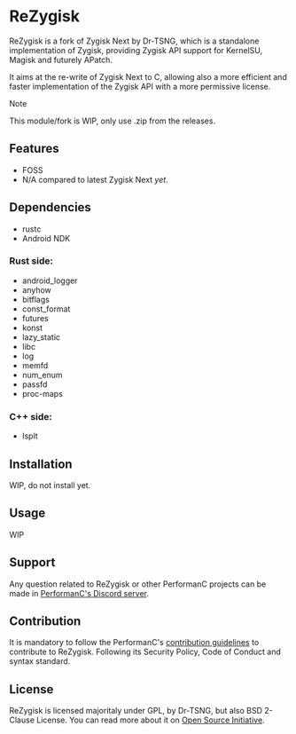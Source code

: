 # ReZygisk

ReZygisk is a fork of Zygisk Next by Dr-TSNG, which is a standalone implementation of Zygisk, providing Zygisk API support for KernelSU, Magisk and futurely APatch.

It aims at the re-write of Zygisk Next to C, allowing also a more efficient and faster implementation of the Zygisk API with a more permissive license.

> [!NOTE]
> This module/fork is WIP, only use .zip from the releases.

## Features

- FOSS
- N/A compared to latest Zygisk Next *yet*.

## Dependencies

- rustc
- Android NDK

### Rust side:

- android_logger
- anyhow
- bitflags
- const_format
- futures
- konst
- lazy_static
- libc
- log
- memfd
- num_enum
- passfd
- proc-maps

### C++ side:

- lsplt

## Installation

WIP, do not install yet.

## Usage

WIP

## Support

Any question related to ReZygisk or other PerformanC projects can be made in [PerformanC's Discord server](https://discord.gg/uPveNfTuCJ).

## Contribution

It is mandatory to follow the PerformanC's [contribution guidelines](https://github.com/PerformanC/contributing) to contribute to ReZygisk. Following its Security Policy, Code of Conduct and syntax standard.

## License

ReZygisk is licensed majoritaly under GPL, by Dr-TSNG, but also BSD 2-Clause License. You can read more about it on [Open Source Initiative](https://opensource.org/licenses/BSD-2-Clause).
